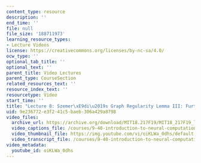```yaml
---
content_type: resource
description: ''
end_time: ''
file: null
file_size: '188711973'
learning_resource_types:
- Lecture Videos
license: https://creativecommons.org/licenses/by-nc-sa/4.0/
ocw_type: ''
optional_tab_title: ''
optional_text: ''
parent_title: Video Lectures
parent_type: CourseSection
related_resources_text: ''
resource_index_text: ''
resourcetype: Video
start_time: ''
title: "Lecture 8: Szemer\xE9di\u2019s Graph Regularity Lemma III: Further Applications"
uid: 9e236772-e3f2-41c5-baeb-306a429a8798
video_files:
  archive_url: https://archive.org/download/MIT18.217F19/MIT18_217F19_lec08_300k.mp4
  video_captions_file: /courses/9-40-introduction-to-neural-computation-spring-2018/oiKLWa_0dhs_captions.vtt
  video_thumbnail_file: https://img.youtube.com/vi/oiKLWa_0dhs/default.jpg
  video_transcript_file: /courses/9-40-introduction-to-neural-computation-spring-2018/oiKLWa_0dhs_transcript.pdf
video_metadata:
  youtube_id: oiKLWa_0dhs
---
```

